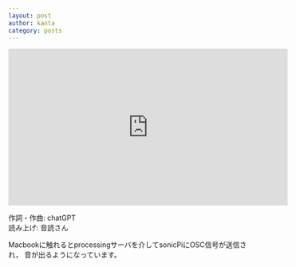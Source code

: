 ```yaml
---
layout: post
author: kanta
category: posts
---
```


<iframe width="560" height="315" src="https://www.youtube.com/embed/vV9sZz4Pb_o" title="YouTube video player" frameborder="0" allow="accelerometer; autoplay; clipboard-write; encrypted-media; gyroscope; picture-in-picture; web-share" allowfullscreen></iframe>
  
  
作詞・作曲: chatGPT  
読み上げ: 音読さん  

Macbookに触れるとprocessingサーバを介してsonicPiにOSC信号が送信され， 音が出るようになっています。
